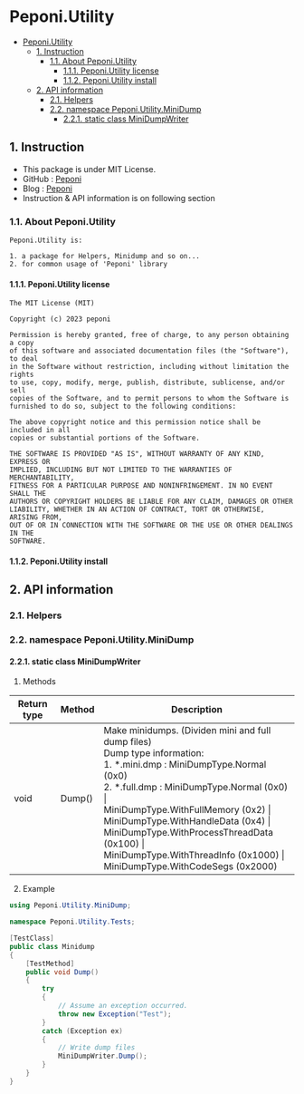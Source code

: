 ﻿# Peponi.Utility


- [Peponi.Utility](#peponiutility)
  - [1. Instruction](#1-instruction)
    - [1.1. About Peponi.Utility](#11-about-peponiutility)
      - [1.1.1. Peponi.Utility license](#111-peponiutility-license)
      - [1.1.2. Peponi.Utility install](#112-peponiutility-install)
  - [2. API information](#2-api-information)
    - [2.1. Helpers](#21-helpers)
    - [2.2. namespace Peponi.Utility.MiniDump](#22-namespace-peponiutilityminidump)
      - [2.2.1. static class MiniDumpWriter](#221-static-class-minidumpwriter)



## 1. Instruction


- This package is under MIT License.
- GitHub : [Peponi](https://github.com/peponi-paradise/Peponi)
- Blog : [Peponi](https://peponi-paradise.tistory.com)
- Instruction & API information is on following section


### 1.1. About Peponi.Utility


```text
Peponi.Utility is:

1. a package for Helpers, Minidump and so on...
2. for common usage of 'Peponi' library
```


#### 1.1.1. Peponi.Utility license


```text
The MIT License (MIT)

Copyright (c) 2023 peponi

Permission is hereby granted, free of charge, to any person obtaining a copy
of this software and associated documentation files (the "Software"), to deal
in the Software without restriction, including without limitation the rights
to use, copy, modify, merge, publish, distribute, sublicense, and/or sell
copies of the Software, and to permit persons to whom the Software is
furnished to do so, subject to the following conditions:

The above copyright notice and this permission notice shall be included in all
copies or substantial portions of the Software.

THE SOFTWARE IS PROVIDED "AS IS", WITHOUT WARRANTY OF ANY KIND, EXPRESS OR
IMPLIED, INCLUDING BUT NOT LIMITED TO THE WARRANTIES OF MERCHANTABILITY,
FITNESS FOR A PARTICULAR PURPOSE AND NONINFRINGEMENT. IN NO EVENT SHALL THE
AUTHORS OR COPYRIGHT HOLDERS BE LIABLE FOR ANY CLAIM, DAMAGES OR OTHER
LIABILITY, WHETHER IN AN ACTION OF CONTRACT, TORT OR OTHERWISE, ARISING FROM,
OUT OF OR IN CONNECTION WITH THE SOFTWARE OR THE USE OR OTHER DEALINGS IN THE
SOFTWARE.
```


#### 1.1.2. Peponi.Utility install


## 2. API information


### 2.1. Helpers


### 2.2. namespace Peponi.Utility.MiniDump


#### 2.2.1. static class MiniDumpWriter


1. Methods

|Return type|Method|Description|
|---|---|---|
|void|Dump()|Make minidumps. (Dividen mini and full dump files)<br>Dump type information:<br>1. *.mini.dmp : MiniDumpType.Normal (0x0)<br>2. *.full.dmp : MiniDumpType.Normal (0x0) \|<br>MiniDumpType.WithFullMemory (0x2) \|<br>MiniDumpType.WithHandleData (0x4) \|<br>MiniDumpType.WithProcessThreadData (0x100) \|<br>MiniDumpType.WithThreadInfo (0x1000) \|<br>MiniDumpType.WithCodeSegs (0x2000)|

2. Example

```cs
using Peponi.Utility.MiniDump;

namespace Peponi.Utility.Tests;

[TestClass]
public class Minidump
{
    [TestMethod]
    public void Dump()
    {
        try
        {
            // Assume an exception occurred.
            throw new Exception("Test");
        }
        catch (Exception ex)
        {
            // Write dump files
            MiniDumpWriter.Dump();
        }
    }
}
```